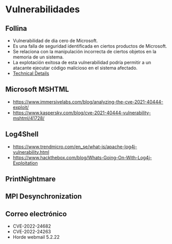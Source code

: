 # Vulnerabilidades

## Follina

- Vulnerabilidad de dia cero de Microsoft.
- Es una falla de seguridad identificada en ciertos productos de Microsoft.
- Se relaciona con la manipulación incorrecta de ciertos objetos en la memoria de un sistema.
- La explotación exitosa de esta vulnerabilidad podría permitir a un atacante ejecutar código malicioso en el sistema afectado.
- [Technical Details](https://www.hackthebox.com/blog/cve-2022-30190-follina-explained)

## Microsoft MSHTML

- https://www.immersivelabs.com/blog/analyzing-the-cve-2021-40444-exploit/
- https://www.kaspersky.com/blog/cve-2021-40444-vulnerability-mshtml/41728/

## Log4Shell

- https://www.trendmicro.com/en_se/what-is/apache-log4j-vulnerability.html
- https://www.hackthebox.com/blog/Whats-Going-On-With-Log4j-Exploitation

## PrintNightmare

## MPI Desynchronization

## Correo electrónico

- CVE-2022-24682
- CVE-2022-24263
- Horde webmail 5.2.22
